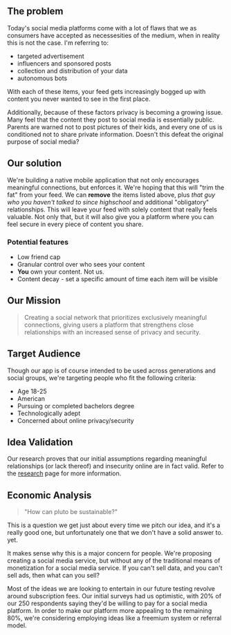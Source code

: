 

## The problem

Today's social media platforms come with a lot of flaws that we as consumers have accepted as necessesities of the medium, when in reality this is not the case. I'm referring to:

- targeted advertisement
- influencers and sponsored posts
- collection and distribution of your data
- autonomous bots

With each of these items, your feed gets increasingly bogged up with content you never wanted to see in the first place. 

Additionally, because of these factors privacy is becoming a growing issue. Many feel that the content they post to social media is essentially public. Parents are warned not to post pictures of their kids, and every one of us is conditioned not to share private information. Doesn't this defeat the original purpose of social media?

## Our solution

We're building a native mobile application that not only encourages meaningful connections, but enforces it. We're hoping that this will "trim the fat" from your feed. We can **remove** the items listed above, plus *that guy who you haven't talked to since highschool* and additional "obligatory" relationships. This will leave your feed with solely content that really feels valuable. Not only that, but it will also give you a platform where you can feel secure in every piece of content you share.

### Potential features

- Low friend cap
- Granular control over who sees your content
- **You** own your content. Not us.
- Content decay - set a specific amount of time each item will be visible

## Our Mission

> Creating a social network that prioritizes exclusively meaningful connections, giving users a platform that strengthens close relationships with an increased sense of privacy and security.

## Target Audience

Though our app is of course intended to be used across generations and social groups, we're targeting people who fit the following criteria:

- Age 18-25
- American
- Pursuing or completed bachelors degree
- Technologically adept
- Concerned about online privacy/security

## Idea Validation

Our research proves that our initial assumptions regarding meaningful relationships (or lack thereof) and insecurity online are in fact valid. Refer to the [research](research.md) page for more information.

## Economic Analysis

> "How can pluto be sustainable?"

This is a question we get just about every time we pitch our idea, and it's a really good one, but unfortunately one that we don't have a solid answer to. yet.

It makes sense why this is a major concern for people. We're proposing creating a social media service, but without any of the traditional means of monetization for a social media service. If you can't sell data, and you can't sell ads, then what can you sell?

Most of the ideas we are looking to entertain in our future testing revolve around subscription fees. Our initial surveys had us optimistic, with 20% of our 250 respondents saying they'd be willing to pay for a social media platform. In order to make our platform more appealing to the remaining 80%, we're considering employing ideas like a freemium system or referral model.